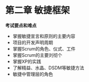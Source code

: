 # 第二章 敏捷框架

**考试要点和难点**

* 掌握敏捷宣言和原则的主要内容
* 项目的开发声明周期
* 掌握Scrum的角色、仪式、工件
* 掌握Scrum的主要刘彻个
* 掌握XP的实践
* 了解精益、水晶、DSDM等敏捷方法
* 敏捷中管理层的角色

